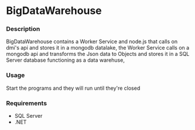 # BigDataWarehouse

### Description
BigDataWarehouse contains a Worker Service and node.js that calls on dmi's api and stores it in a mongodb datalake, the Worker Service calls on a mongodb api and transforms the Json data to Objects and stores it in a SQL Server database 
functioning as a data warehuse, 

### Usage
Start the programs and they will run until they're closed

### Requirements
* SQL Server
* .NET
